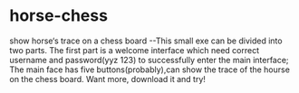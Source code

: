 # horse-chess
show horse‘s trace on a chess board
--This small exe can be divided into two parts. The first part is a welcome interface which need correct username and password(yyz 123)
to successfully enter the main interface; The main face has five buttons(probably),can show the trace of the hourse on the chess board. 
Want more, download it and try!
